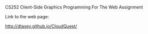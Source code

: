 CS252 Client-Side Graphics Programming For The Web
Assignment

Link to the web page: 

http://dtasev.github.io/CloudQuest/
